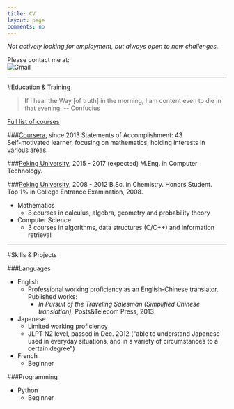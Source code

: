 ```yaml
---
title: CV
layout: page
comments: no
---
```


*Not actively looking for employment, but always open to new challenges.*

Please contact me at:   
![Gmail](http://chart.apis.google.com/chart?cht=tx&chl=\text{pkuscn\spadesuit%20gmail.com})

---

#Education & Training <a id="education"></a>
   
> If I hear the Way [of truth] in the morning, I am content even to die in that evening. -- Confucius

[Full list of courses](/about/courses)

###[Coursera](https://www.coursera.org/user/i/ff6fdd8678c94f758ea0c7ed383a92cb), since 2013
Statements of Accomplishment: 43  
Self-motivated learner, focusing on mathematics, holding interests in various areas. 

###[Peking University](http://www.pku.edu.cn/), 2015 - 2017 (expected)
M.Eng. in Computer Technology.

###[Peking University](http://www.pku.edu.cn/), 2008 - 2012
B.Sc. in Chemistry. Honors Student.   
Top 1% in College Entrance Examination, 2008. 

- Mathematics
	- 8 courses in calculus, algebra, geometry and probability theory
- Computer Science
	- 3 courses in algorithms, data structures (C/C++) and information retrieval

---

#Skills & Projects  <a id="skills"></a>

###Languages <a id="languages"></a>

- English
	- Professional working proficiency as an English-Chinese translator. Published works: 
		- *In Pursuit of the Traveling Salesman (Simplified Chinese translation)*, Posts&Telecom Press, 2013
- Japanese
	- Limited working proficiency
	- JLPT N2 level, passed in Dec. 2012 ("able to understand Japanese used in everyday situations, and in a variety of circumstances to a certain degree")
- French
	- Beginner

###Programming

- Python
	- Beginner
